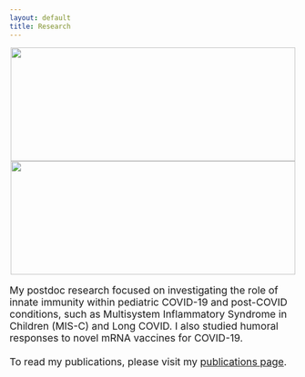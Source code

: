 ```yaml
---
layout: default
title: Research
---
```






<center><img src="/images/Migration-Movie.gif" width="500" height="200">
<img src="/images/TrackMate-Movie.gif" width="500" height="200"></center>
<br>
<span style="font-size:1.25em">
My postdoc research focused on investigating the role of innate immunity within pediatric COVID-19 and post-COVID conditions, such as Multisystem Inflammatory Syndrome in Children (MIS-C) and Long COVID. I also studied humoral responses to novel mRNA vaccines for COVID-19.
<br><br>
To read my publications, please visit my 
<a href="https://boribong.github.io/publications/">publications page</a>.
</span>

